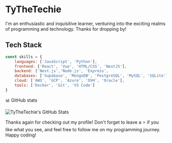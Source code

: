 # TyTheTechie
I'm an enthusiastic and inquisitive learner, venturing into the exciting realms of programming and technology. Thanks for dropping by!

## Tech Stack
```javascript
const skills = {
    languages: ['JavaScript', 'Python'],
    frontend: ['React', 'Vue', 'HTML/CSS', 'NextJS'],
    backend: ['Next.js','Node.js', 'Express',
    databases: ['Supabase', 'MongoDB', 'PostgreSQL', 'MySQL', 'SQLite'],
    cloud: ['AWS', 'GCP', 'Azure', 'OVH', 'Oracle'],
    tools: ['Docker', 'Git', 'VS Code']
}
```

📊 GitHub stats

![TyTheTechie's GitHub Stats](https://github-readme-stats.vercel.app/api?username=TyTheTechie&show_icons=true&theme=vue-dark&bg_color=30,e96443,904e95&title_color=fff&text_color=fff&icon_color=79ff97&border_radius=15&border_color=79ff97&custom_title=TyTheTechie%27s%20GitHub%20Stats)

Thanks again for checking out my profile! Don't forget to leave a ⭐ if you like what you see, and feel free to follow me on my programming journey. Happy coding!
